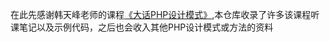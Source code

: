 在此先感谢韩天峰老师的课程[《大话PHP设计模式》](http://www.imooc.com/learn/236),本仓库收录了许多该课程听课笔记以及示例代码，之后也会收入其他PHP设计模式或方法的资料

